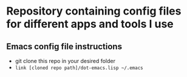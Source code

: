 Repository containing config files for different apps and tools I use
=====================================================================

## Emacs config file instructions


  * git clone this repo in your desired folder
  * `link [cloned repo path]/dot-emacs.lisp ~/.emacs`
